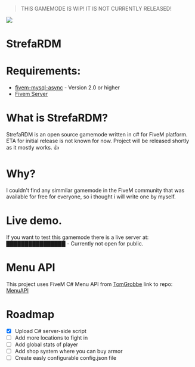 > THIS GAMEMODE IS WIP! IT IS NOT CURRENTLY RELEASED! 

<img src="https://cdn.discordapp.com/attachments/416318109738336261/753696938053992620/RDM_Logo.png">

# StrefaRDM

# Requirements:
*   [fivem-mysql-async](https://github.com/brouznouf/fivem-mysql-async) - Version 2.0 or higher
*   [Fivem Server](https://docs.fivem.net/docs/server-manual/setting-up-a-server/)


# What is StrefaRDM?
StrefaRDM is an open source gamemode written in c# for FiveM platform. ETA for initial release is not known for now. Project will be released shortly as it mostly works. :+1:

# Why?
I couldn't find any simmilar gamemode in the FiveM community that was available for free for everyone, so i thought i will write one by myself.

# Live demo.
If you want to test this gamemode there is a live server at: ████████████████ - Currently not open for public.

# Menu API
This project uses FiveM C# Menu API from [TomGrobbe](https://github.com/TomGrobbe/) link to repo: [MenuAPI](https://github.com/TomGrobbe/MenuAPI)

# Roadmap

- [x] Upload C# server-side script
- [ ] Add more locations to fight in
- [ ] Add global stats of player
- [ ] Add shop system where you can buy armor
- [ ] Create easly configurable config.json file
